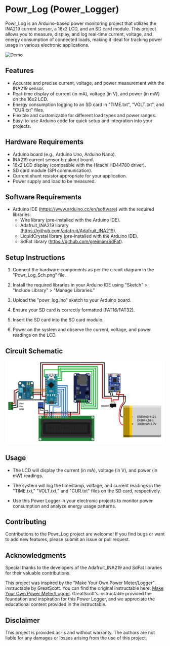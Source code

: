 # Powr_Log (Power_Logger)

Powr_Log is an Arduino-based power monitoring project that utilizes the INA219 current sensor, a 16x2 LCD, and an SD card module. This project allows you to measure, display, and log real-time current, voltage, and energy consumption of connected loads, making it ideal for tracking power usage in various electronic applications.

![Demo](demo.jpg)

## Features

- Accurate and precise current, voltage, and power measurement with the INA219 sensor.
- Real-time display of current (in mA), voltage (in V), and power (in mW) on the 16x2 LCD.
- Energy consumption logging to an SD card in "TIME.txt", "VOLT.txt", and "CUR.txt" files.
- Flexible and customizable for different load types and power ranges.
- Easy-to-use Arduino code for quick setup and integration into your projects.

## Hardware Requirements

- Arduino board (e.g., Arduino Uno, Arduino Nano).
- INA219 current sensor breakout board.
- 16x2 LCD display (compatible with the Hitachi HD44780 driver).
- SD card module (SPI communication).
- Current shunt resistor appropriate for your application.
- Power supply and load to be measured.

## Software Requirements

- Arduino IDE (https://www.arduino.cc/en/software) with the required libraries:
  - Wire library (pre-installed with the Arduino IDE).
  - Adafruit_INA219 library (https://github.com/adafruit/Adafruit_INA219).
  - LiquidCrystal library (pre-installed with the Arduino IDE).
  - SdFat library (https://github.com/greiman/SdFat).

## Setup Instructions

1. Connect the hardware components as per the circuit diagram in the "Powr_Log_Sch.png" file.

2. Install the required libraries in your Arduino IDE using "Sketch" > "Include Library" > "Manage Libraries."

3. Upload the "powr_log.ino" sketch to your Arduino board.

4. Ensure your SD card is correctly formatted (FAT16/FAT32).

5. Insert the SD card into the SD card module.

6. Power on the system and observe the current, voltage, and power readings on the LCD.

## Circuit Schematic

![Circuit Schematic](Powr_Log_Sch.png)

## Usage

- The LCD will display the current (in mA), voltage (in V), and power (in mW) readings.

- The system will log the timestamp, voltage, and current readings in the "TIME.txt," "VOLT.txt," and "CUR.txt" files on the SD card, respectively.

- Use this Power Logger in your electronic projects to monitor power consumption and analyze energy usage patterns.

## Contributing

Contributions to the Powr_Log project are welcome! If you find bugs or want to add new features, please submit an issue or pull request.

## Acknowledgments

Special thanks to the developers of the Adafruit_INA219 and SdFat libraries for their valuable contributions.

This project was inspired by the "Make Your Own Power Meter/Logger" instructable by GreatScott. You can find the original instructable here: [Make Your Own Power Meter/Logger](https://www.instructables.com/Make-Your-Own-Power-MeterLogger/). GreatScott's instructable provided the foundation and inspiration for this Power Logger, and we appreciate the educational content provided in the instructable.

## Disclaimer

This project is provided as-is and without warranty. The authors are not liable for any damages or losses arising from the use of this project.
